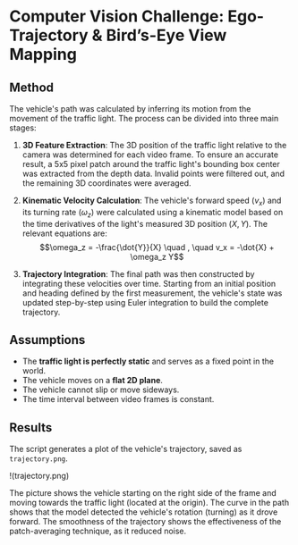 # Computer Vision Challenge: Ego-Trajectory & Bird’s-Eye View Mapping

## Method

The vehicle's path was calculated by inferring its motion from the movement of the traffic light. The process can be divided into three main stages:

1.  **3D Feature Extraction**: The 3D position of the traffic light relative to the camera was determined for each video frame. To ensure an accurate result, a 5x5 pixel patch around the traffic light's bounding box center was extracted from the depth data. Invalid points were filtered out, and the remaining 3D coordinates were averaged.

2.  **Kinematic Velocity Calculation**: The vehicle's forward speed ($v_x$) and its turning rate ($\omega_z$) were calculated using a kinematic model based on the time derivatives of the light's measured 3D position ($X, Y$). The relevant equations are:
    $$\omega_z = -\frac{\dot{Y}}{X} \quad , \quad v_x = -\dot{X} + \omega_z Y$$

3.  **Trajectory Integration**: The final path was then constructed by integrating these velocities over time. Starting from an initial position and heading defined by the first measurement, the vehicle's state was updated step-by-step using Euler integration to build the complete trajectory.

## Assumptions

* The **traffic light is perfectly static** and serves as a fixed point in the world.
* The vehicle moves on a **flat 2D plane**.
* The vehicle cannot slip or move sideways.
* The time interval between video frames is constant.

## Results

The script generates a plot of the vehicle's trajectory, saved as `trajectory.png`.

!(trajectory.png)

The picture shows the vehicle starting on the right side of the frame and moving towards the traffic light (located at the origin). The curve in the path shows that the model detected the vehicle's rotation (turning) as it drove forward. The smoothness of the trajectory shows the effectiveness of the patch-averaging technique, as it reduced noise. 
